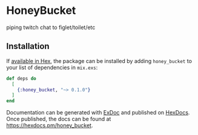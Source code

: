 # HoneyBucket

piping twitch chat to figlet/toilet/etc

## Installation

If [available in Hex](https://hex.pm/docs/publish), the package can be installed
by adding `honey_bucket` to your list of dependencies in `mix.exs`:

```elixir
def deps do
  [
    {:honey_bucket, "~> 0.1.0"}
  ]
end
```

Documentation can be generated with [ExDoc](https://github.com/elixir-lang/ex_doc)
and published on [HexDocs](https://hexdocs.pm). Once published, the docs can
be found at <https://hexdocs.pm/honey_bucket>.

